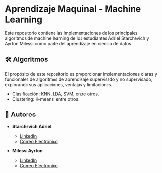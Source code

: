 # Aprendizaje Maquinal - Machine Learning
Este repositorio contiene las implementaciones de los principales algoritmos de machine learning de los estudiantes Adriel Starchevich y Ayrton Milessi como parte del aprendizaje en ciencia de datos.

## 🛠️ Algoritmos
El propósito de este repositorio es proporcionar implementaciones claras y funcionales de algoritmos de aprendizaje supervisado y no supervisado, explorando sus aplicaciones, ventajas y limitaciones.
* Clasificación: KNN, LDA, SVM, entre otros.
* Clustering: K-means, entre otros.

## 👤 Autores
* **Starchevich Adriel**  
  - [LinkedIn](https://www.linkedin.com/in/adriel-starchevich)  
  - [Correo Electrónico](mailto:adrielstarchevich@gmail.com)

* **Milessi Ayrton**  
  - [LinkedIn](https://www.linkedin.com/in/ayrton-milessi-90ab91327/)  
  - [Correo Electrónico](mailto:ayrton4210@gmail.com)
